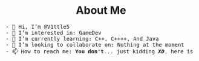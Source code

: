 <h1 align="center"><b>About Me</b></h1>
<pre>
- 👋 Hi, I’m @V1ttle5
- 👀 I’m interested in: GameDev
- 🌱 I’m currently learning: C++, C++++, And Java
- 💞️ I’m looking to collaborate on: Nothing at the moment
- 📫 How to reach me: <b>You don't</b>... just kidding <b><i>XD</i></b>, here is my <a href="mailto:vittlesdev+git@gmail.com">E-mail</a>
</pre>
<!---
V1ttle5/V1ttle5 is a ✨ special ✨ repository because its `README.md` (this file) appears on your GitHub profile.
You can click the Preview link to take a look at your changes.
--->
